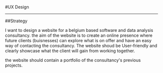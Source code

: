 #UX Design

___

##Strategy

I want to design a website for a belgium based software and data analysis consultancy.
the aim of the website is to create an online presence where future clients (buisnesses) can explore what is on offer and have an easy way of contacting the consultancy. The website shoud be User-friendly and clearly showcase what the client will gain from working together.

the website should contain a portfolio of the consultancy's previous projects.